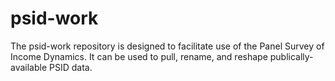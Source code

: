 # psid-work
The psid-work repository is designed to facilitate use of the Panel Survey of Income Dynamics. It can be used to pull, rename, and reshape publically-available PSID data.
